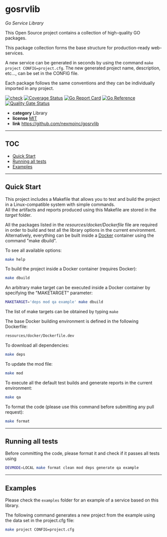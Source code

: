 <!-- Space: APIOSS -->
<!-- Parent: Projects -->
<!-- Title: gosrvlib -->

# gosrvlib

*Go Service Library*

This Open Source project contains a collection of high-quality GO packages.

This package collection forms the base structure for production-ready web-services.

A new service can be generated in seconds by using the command `make project CONFIG=project.cfg`.
The new generated project name, description, etc..., can be set in the CONFIG file.

Each package follows the same conventions and they can be individually imported in any project.


[![check](https://github.com/nexmoinc/gosrvlib/actions/workflows/check.yaml/badge.svg)](https://github.com/nexmoinc/gosrvlib/actions/workflows/check.yaml)
[![Coverage Status](https://coveralls.io/repos/github/nexmoinc/gosrvlib/badge.svg?branch=main)](https://coveralls.io/github/nexmoinc/gosrvlib?branch=main)
[![Go Report Card](https://goreportcard.com/badge/github.com/nexmoinc/gosrvlib)](https://goreportcard.com/report/github.com/nexmoinc/gosrvlib)
[![Go Reference](https://pkg.go.dev/badge/github.com/nexmoinc/gosrvlib.svg)](https://pkg.go.dev/github.com/nexmoinc/gosrvlib)
[![Quality Gate Status](https://sonarcloud.io/api/project_badges/measure?project=nexmoinc_gosrvlib&metric=alert_status)](https://sonarcloud.io/summary/new_code?id=nexmoinc_gosrvlib)

* **category**    Library
* **license**     [MIT](https://github.com/nexmoinc/gosrvlib/blob/main/LICENSE)
* **link**        https://github.com/nexmoinc/gosrvlib

-----------------------------------------------------------------

## TOC

* [Quick Start](#quickstart)
* [Running all tests](#runtest)
* [Examples](#examples)

-----------------------------------------------------------------

<a name="quickstart"></a>
## Quick Start

This project includes a Makefile that allows you to test and build the project in a Linux-compatible system with simple commands.  
All the artifacts and reports produced using this Makefile are stored in the *target* folder.  

All the packages listed in the *resources/docker/Dockerfile* file are required in order to build and test all the library options in the current environment.
Alternatively, everything can be built inside a [Docker](https://www.docker.com) container using the command "make dbuild".

To see all available options:
```bash
make help
```

To build the project inside a Docker container (requires Docker):
```bash
make dbuild
```

An arbitrary make target can be executed inside a Docker container by specifying the "MAKETARGET" parameter:
```bash
MAKETARGET='deps mod qa example' make dbuild
```
The list of make targets can be obtained by typing ```make```


The base Docker building environment is defined in the following Dockerfile:
```bash
resources/docker/Dockerfile.dev
```

To download all dependencies:
```bash
make deps
```

To update the mod file:
```bash
make mod
```

To execute all the default test builds and generate reports in the current environment:
```bash
make qa
```

To format the code (please use this command before submitting any pull request):
```bash
make format
```

-----------------------------------------------------------------

<a name="runtest"></a>
## Running all tests

Before committing the code, please format it and check if it passes all tests using
```bash
DEVMODE=LOCAL make format clean mod deps generate qa example
```

-----------------------------------------------------------------

<a name="examples"></a>
## Examples

Please check the `examples` folder for an example of a service based on this library.

The following command generates a new project from the example using the data set in the project.cfg file:

```bash
make project CONFIG=project.cfg
```
